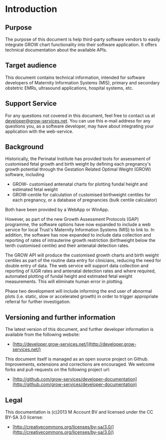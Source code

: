 # Introduction

## Purpose

The purpose of this document is help third-party software vendors to easily integrate GROW chart functionality into their software application. It offers technical documentation about the available APIs.

## Target audience

This document contains technical information, intended for software developers of Maternity Information Systems (MIS), primary and secondary obstetric EMRs, ultrasound applications, hospital systems, etc.

## Support Service

For any questions not covered in this document, feel free to contact us at [developer@grow-services.net](mailto:developer@grow-services.net). You can use this e-mail address for any questions you, as a software developer, may have about integrating your application with the web-service.

## Background 

Historically, the Perinatal Institute has provided tools for assessment of customised fetal growth and birth weight by defining each pregnancy's growth potential through the Gestation Related Optimal Weight (GROW) software, including

* GROW- customised antenatal charts for plotting fundal height and estimated fetal weight
* GROW-centile for calculation of customised birthweight centiles for each pregnancy, or a database of pregnancies (bulk centile calculator)

Both have been provided by a WebApp or WinApp.

However, as part of the new Growth Assessment Protocols (GAP) programme, the software options have now expanded to include a web service for local Trust's Maternity Information Systems (MIS) to link to. In addition, the software has now expanded to include data collection and reporting of rates of intrauterine growth restriction (birthweight below the tenth customised centile) and their antenatal detection rates.

The GROW API will produce the customised growth charts and birth weight centiles as part of the routine data entry for clinicians, reducing the need for double entry of data. The web service will support data collection and reporting of IUGR rates and antenatal detection rates and where required, automated plotting of fundal height and estimated fetal weight measurements. This will eliminate human error in plotting.

Phase two development will include informing the end user of abnormal plots (i.e. static, slow or accelerated growth) in order to trigger appropriate referral for further investigation.

## Versioning and further information

The latest version of this document, and further developer information is available from the following website: 

* [http://developer.grow-services.net/](http://developer.grow-services.net/)

This document itself is managed as an open source project on Github. Improvements, extensions and corrections are encouraged. We welcome forks and pull-requests on the following project url:

* [http://github.com/grow-services/developer-documentation](http://github.com/grow-services/developer-documentation)


## Legal

This documentation is (c)2013 M Account BV and licensed under the CC BY-SA 3.0 license:

* [http://creativecommons.org/licenses/by-sa/3.0/](http://creativecommons.org/licenses/by-sa/3.0/)


